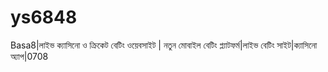 # ys6848
Basa8|লাইভ ক্যাসিনো ও ক্রিকেট বেটিং ওয়েবসাইট | নতুন মোবাইল বেটিং প্ল্যাটফর্ম|লাইভ বেটিং সাইট|ক্যাসিনো অ্যাপ|0708
